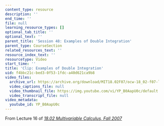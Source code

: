 ```yaml
---
content_type: resource
description: ''
end_time: ''
file: null
learning_resource_types: []
optional_tab_title: ''
optional_text: ''
parent_title: 'Session 48: Examples of Double Integration'
parent_type: CourseSection
related_resources_text: ''
resource_index_text: ''
resourcetype: Video
start_time: ''
title: 'Clip: Examples of Double Integration'
uid: f4bbc21c-bed3-0f53-1fdc-a40d621ca9b8
video_files:
  archive_url: https://archive.org/download/MIT18.02F07/ocw-18_02-f07-lec16_300k.mp4
  video_captions_file: null
  video_thumbnail_file: https://img.youtube.com/vi/YP_B0AapU0c/default.jpg
  video_transcript_file: null
video_metadata:
  youtube_id: YP_B0AapU0c
---
```


From Lecture 16 of [_18.02 Multivariable Calculus, Fall 2007_](/courses/18-02-multivariable-calculus-fall-2007/pages/video-lectures)